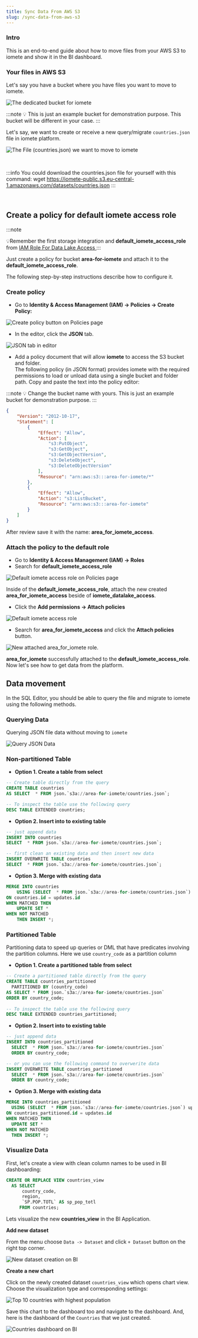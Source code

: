 ```yaml
---
title: Sync Data From AWS S3
slug: /sync-data-from-aws-s3
---
```


<!-- <head>
  <title>Sync Data From AWS S3</title>
  <meta
    name="description"
    content="Sync Data From AWS S3"
  />
</head> -->


### Intro

This is an end-to-end guide about how to move files from your AWS S3 to iomete and show it in the BI dashboard.

### Your files in AWS S3

Let's say you have a bucket where you have files you want to move to iomete.

![The dedicated bucket for iomete](/img/how-to/bucket.png)
<!-- [block:image]
{
  "images": [
    {
      "image": [
        "https://files.readme.io/bf656b8-bucket-image-from-outside.png",
        null,
        "The dedicated bucket for iomete"
      ],
      "caption": "Just an example bucket"
    }
  ]
}
[/block] -->

:::note
💡 This is just an example bucket for demonstration purpose. This bucket will be different in your case.
:::

Let's say, we want to create or receive a new query/migrate `countries.json` file in iomete platform.

![The File (countries.json) we want to move to iomete](/img/how-to/countries.png)

<!-- [block:image]
{
  "images": [
    {
      "image": [
        "https://files.readme.io/bc39207-countries.png",
        null,
        "The File (countries.json) we want to move to iomete"
      ],
      "caption": "The File (countries.json) we want to move to iomete"
    }
  ]
}
[/block] -->

<br/>

:::info You could download the countries.json file for yourself with this command:
wget <a href="https://iomete-public.s3.eu-central-1.amazonaws.com/datasets/countries.json" target="blank"> https\://iomete-public.s3.eu-central-1.amazonaws.com/datasets/countries.json</a>
:::

<br/>

## Create a policy for default iomete access role

:::note

💡Remember the first storage integration and **default_iomete_access_role**  from <a href="https\://docs.iomete.com/docs/iam-role-for-data-lake-access" target="blank"> IAM Role For Data Lake Access </a>
:::

Just create a policy for bucket **area-for-iomete** and attach it to the **default_iomete_access_role**. 

The following step-by-step instructions describe how to configure it.

### Create policy

- Go to **Identity & Access Management (IAM) -> Policies -> Create Policy:**

![Create policy button on Policies page](/img/how-to/create-policy-button.png)
<!-- [block:image]
{
  "images": [
    {
      "image": [
        "https://files.readme.io/6793a96-create-policy-button.png",
        null,
        "Create policy button on Policies page"
      ],
      "caption": "Create policy button on Policies page"
    }
  ]
}
[/block] -->

- In the editor, click the **JSON** tab.

![JSON tab in editor](/img/how-to/json-tab.png)
<!-- [block:image]
{
  "images": [
    {
      "image": [
        "https://files.readme.io/c8eeb8c-json-tab.png",
        null,
        "JSON tab in editor"
      ],
      "caption": "JSON tab in editor"
    }
  ]
}
[/block] -->

- Add a policy document that will allow **iomete** to access the S3 bucket and folder.  
  The following policy (in JSON format) provides iomete with the required permissions to load or unload data using a single bucket and folder path. Copy and paste the text into the policy editor:

:::note
💡 Change the bucket name with yours. This is just an example bucket for demonstration 
purpose.
:::

```json json
{
    "Version": "2012-10-17",
    "Statement": [
        {
            "Effect": "Allow",
            "Action": [
                "s3:PutObject",
                "s3:GetObject",
                "s3:GetObjectVersion",
                "s3:DeleteObject",
                "s3:DeleteObjectVersion"
            ],
            "Resource": "arn:aws:s3:::area-for-iomete/*"
        },
        {
            "Effect": "Allow",
            "Action": "s3:ListBucket",
            "Resource": "arn:aws:s3:::area-for-iomete"
        }
    ]
}
```



After review save it with the name: **area_for_iomete_access**.

### Attach the policy to the default role

- Go to **Identity & Access Management (IAM) -> Roles**
- Search for **default_iomete_access_role**

![Default iomete access role on Policies page](/img/how-to/default_iomete_access_role.png)

<!-- [block:image]
{
  "images": [
    {
      "image": [
        "https://files.readme.io/b342cac-default_iomete_access_role.png",
        null,
        "Default iomete access role on Policies page"
      ],
      "caption": "Default iomete access role on Policies page"
    }
  ]
}
[/block] -->

Inside of the **default_iomete_access_role**, attach the new created **area_for_iomete_access** beside of **iomete_datalake_access**.

- Click the **Add permissions -> Attach policies**

![Default iomete access role](/img/how-to/attach-policy.png)

<!-- [block:image]
{
  "images": [
    {
      "image": [
        "https://files.readme.io/813548f-attach-policy.png",
        null,
        "Default iomete access role"
      ],
      "caption": "Default iomete access role"
    }
  ]
}
[/block] -->

- Search for **area_for_iomete_access** and click the **Attach policies** button.

![New attached **area_for_iomete** role.](/img/how-to/attached-policy.png)
<!-- 
[block:image]
{
  "images": [
    {
      "image": [
        "https://files.readme.io/981cc78-attached-policy.png",
        null,
        null
      ],
      "caption": "New attached **area_for_iomete** role."
    }
  ]
}
[/block] -->

**area_for_iomete** successfully attached to the **default_iomete_access_role**. Now let's see how to get data from the platform.



## Data movement

In the SQL Editor, you should be able to query the file and migrate to iomete using the following methods.

### Querying Data

Querying JSON file data without moving to `iomete`

![Query JSON Data](/img/how-to/querying-data.png)
<!-- [block:image]
{
  "images": [
    {
      "image": [
        "https://files.readme.io/8c9aff5-querying-data.png",
        null,
        "Query JSON Data"
      ],
      "border": true,
      "caption": "Query JSON Data"
    }
  ]
}
[/block] -->

### Non-partitioned Table

- **Option 1. Create a table from select**

```sql SQL
-- Create table directly from the query
CREATE TABLE countries
AS SELECT  * FROM json.`s3a://area-for-iomete/countries.json`;

-- To inspect the table use the following query
DESC TABLE EXTENDED countries;
```



- **Option 2. Insert into to existing table**

```sql
-- just append data
INSERT INTO countries
SELECT  * FROM json.`s3a://area-for-iomete/countries.json`;

-- first clean an existing data and then insert new data
INSERT OVERWRITE TABLE countries
SELECT  * FROM json.`s3a://area-for-iomete/countries.json`;
```



- **Option 3. Merge with existing data**

```sql
MERGE INTO countries
    USING (SELECT  * FROM json.`s3a://area-for-iomete/countries.json`) updates
ON countries.id = updates.id
WHEN MATCHED THEN
    UPDATE SET *
WHEN NOT MATCHED
    THEN INSERT *;
```



### Partitioned Table

Partitioning data to speed up queries or DML that have predicates involving the partition columns. Here we use `country_code` as a partition column

- **Option 1. Create a partitioned table from select**

```sql SQL
-- Create a partitioned table directly from the query
CREATE TABLE countries_partitioned
  PARTITIONED BY (country_code)
AS SELECT * FROM json.`s3a://area-for-iomete/countries.json` 
ORDER BY country_code;
         
-- To inspect the table use the following query
DESC TABLE EXTENDED countries_partitioned;
```



- **Option 2. Insert into to existing table**

```sql SQL
-- just append data
INSERT INTO countries_partitioned
  SELECT  * FROM json.`s3a://area-for-iomete/countries.json`
  ORDER BY country_code;

-- or you can use the following command to overwerite data
INSERT OVERWRITE TABLE countries_partitioned
  SELECT  * FROM json.`s3a://area-for-iomete/countries.json`
  ORDER BY country_code;
```



- **Option 3. Merge with existing data**

```sql
MERGE INTO countries_partitioned
  USING (SELECT  * FROM json.`s3a://area-for-iomete/countries.json`) updates
ON countries_partitioned.id = updates.id
WHEN MATCHED THEN
  UPDATE SET *
WHEN NOT MATCHED
  THEN INSERT *;
```



### Visualize Data

First, let's create a view with clean column names to be used in BI dashboarding:

```sql
CREATE OR REPLACE VIEW countries_view 
  AS SELECT 
      country_code, 
      region, 
      `SP.POP.TOTL` AS sp_pop_totl 
     FROM countries;
```



Lets visualize the new **countries_view** in the BI Application.

**Add new dataset**

From the menu choose `Data -> Dataset` and click `+ Dataset` button on the right top corner.

![New dataset creation on BI](/img/how-to/create-dataset.png)

<!-- [block:image]
{
  "images": [
    {
      "image": [
        "https://files.readme.io/572dbae-create-dataset.png",
        null,
        "New dataset creation on BI"
      ],
      "caption": "New dataset creation on BI"
    }
  ]
}
[/block] -->

**Create a new chart** 

Click on the newly created dataset `countries_view` which opens chart view. Choose the visualization type and corresponding settings:

![Top 10 countries with highest population](/img/how-to/chart.png)
<!-- [block:image]
{
  "images": [
    {
      "image": [
        "https://files.readme.io/78028d9-chart.png",
        null,
        "Top 10 countries with highest population"
      ],
      "border": true,
      "caption": "Top 10 countries with highest population"
    }
  ]
}
[/block] -->

Save this chart to the dashboard too and navigate to the dashboard. And, here is the dashboard of the `Countries` that we just created.

![Countries dashboard on BI](/img/how-to/dashboard-countries.png)
<!-- [block:image]
{
  "images": [
    {
      "image": [
        "https://files.readme.io/5dea395-dashboard-countries.png",
        null,
        "Countries dashboard on BI"
      ],
      "border": true,
      "caption": "Countries dashboard on BI"
    }
  ]
}
[/block] -->